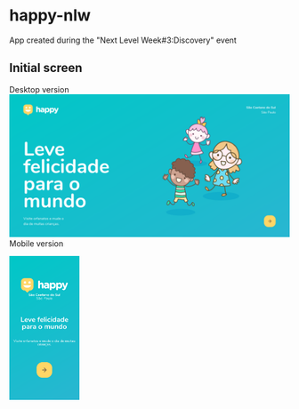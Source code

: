 # happy-nlw
App created during the "Next Level Week#3:Discovery" event 
## Initial screen
Desktop version
![Screen](happy-desktop.png)
Mobile version

<img src="./happy-mobile.png" width="25%">
